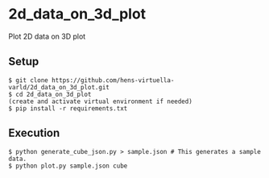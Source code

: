 # 2d_data_on_3d_plot
Plot 2D data on 3D plot

## Setup
```
$ git clone https://github.com/hens-virtuella-varld/2d_data_on_3d_plot.git
$ cd 2d_data_on_3d_plot
(create and activate virtual environment if needed)
$ pip install -r requirements.txt
```

## Execution
```
$ python generate_cube_json.py > sample.json # This generates a sample data.
$ python plot.py sample.json cube
```

